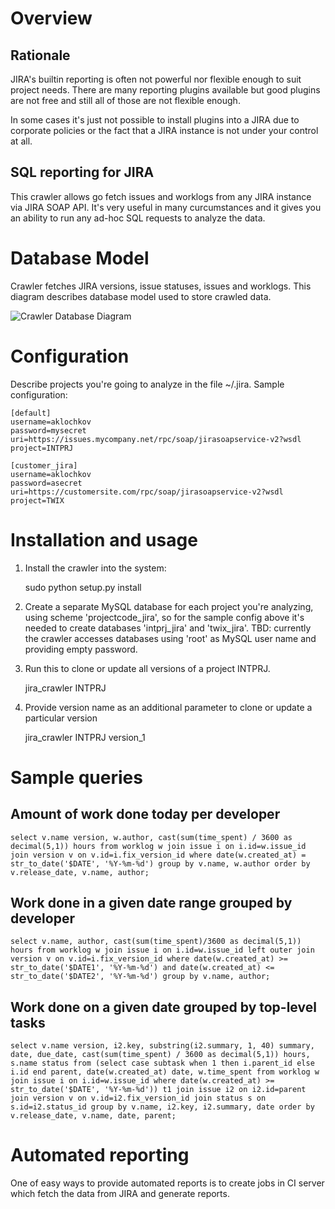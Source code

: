 Overview
========

Rationale
---------
JIRA's builtin reporting is often not powerful nor flexible enough to
suit project needs. There are many reporting plugins available but good 
plugins are not free and still all of those are not flexible enough.

In some cases it's just not possible to install plugins into a
JIRA due to corporate policies or the fact that a JIRA instance 
is not under your control at all.

SQL reporting for JIRA
----------------------
This crawler allows go fetch issues and worklogs from any JIRA 
instance via JIRA SOAP API. It's very useful in many curcumstances
and it gives you an ability to run any ad-hoc SQL requests to analyze
the data.

Database Model
==============
Crawler fetches JIRA versions, issue statuses, issues and worklogs.
This diagram describes database model used to store crawled data.

![Crawler Database Diagram](jiracrawler/model.jpg "Crawler Database Diagram")


Configuration
=============
Describe projects you're going to analyze in the file ~/.jira.
Sample configuration:

    [default]
    username=aklochkov
    password=mysecret
    uri=https://issues.mycompany.net/rpc/soap/jirasoapservice-v2?wsdl
    project=INTPRJ

    [customer_jira]
    username=aklochkov
    password=asecret
    uri=https://customersite.com/rpc/soap/jirasoapservice-v2?wsdl
    project=TWIX

Installation and usage
======================
1. Install the crawler into the system:

    sudo python setup.py install 

2. Create a separate MySQL database for each project you're analyzing,
   using scheme 'projectcode_jira', so for the sample config above it's
   needed to create databases 'intprj_jira' and 'twix_jira'.
   TBD: currently the crawler accesses databases using 'root' as MySQL user
        name and providing empty password.

3. Run this to clone or update all versions of a project INTPRJ.

    jira_crawler INTPRJ

4. Provide version name as an additional parameter to clone or update a particular
   version

    jira_crawler INTPRJ version_1

Sample queries
=============

Amount of work done today per developer
---------------------------------------

    select v.name version, w.author, cast(sum(time_spent) / 3600 as decimal(5,1)) hours from worklog w join issue i on i.id=w.issue_id join version v on v.id=i.fix_version_id where date(w.created_at) = str_to_date('$DATE', '%Y-%m-%d') group by v.name, w.author order by v.release_date, v.name, author;

Work done in a given date range grouped by developer
----------------------------------------------------

    select v.name, author, cast(sum(time_spent)/3600 as decimal(5,1)) hours from worklog w join issue i on i.id=w.issue_id left outer join version v on v.id=i.fix_version_id where date(w.created_at) >= str_to_date('$DATE1', '%Y-%m-%d') and date(w.created_at) <= str_to_date('$DATE2', '%Y-%m-%d') group by v.name, author;

Work done on a given date grouped by top-level tasks
----------------------------------------------------

    select v.name version, i2.key, substring(i2.summary, 1, 40) summary, date, due_date, cast(sum(time_spent) / 3600 as decimal(5,1)) hours, s.name status from (select case subtask when 1 then i.parent_id else i.id end parent, date(w.created_at) date, w.time_spent from worklog w join issue i on i.id=w.issue_id where date(w.created_at) >= str_to_date('$DATE', '%Y-%m-%d')) t1 join issue i2 on i2.id=parent join version v on v.id=i2.fix_version_id join status s on s.id=i2.status_id group by v.name, i2.key, i2.summary, date order by v.release_date, v.name, date, parent;


Automated reporting
===================

One of easy ways to provide automated reports is to create jobs in CI server which fetch the data
from JIRA and generate reports. 
